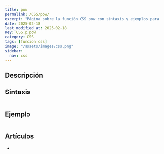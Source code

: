 ```yaml
---
title: pow
permalink: /CSS/pow/
excerpt: "Página sobre la función CSS pow con sintaxis y ejemplos para su uso."
date: 2025-02-18
last_modified_at: 2025-02-18
key: CSS.p.pow
category: CSS
tags: [funcion css]
image: "/assets/images/css.png"
sidebar:
  nav: css
---
```


## Descripción


## Sintaxis


```css

```


## Ejemplo


```css

```


## Artículos

- 
